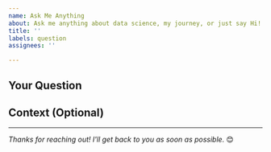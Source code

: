 ```yaml
---
name: Ask Me Anything
about: Ask me anything about data science, my journey, or just say Hi!
title: ''
labels: question
assignees: ''

---
```


## Your Question

<!-- Please write your question here. Feel free to ask about: -->
<!-- - Data Science / Machine Learning -->
<!-- - My Master's program experience -->
<!-- - Career advice -->
<!-- - Project ideas -->
<!-- - Or anything else! -->

## Context (Optional)

<!-- Add any context or background about your question if needed -->

---
*Thanks for reaching out! I'll get back to you as soon as possible.* 😊
